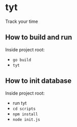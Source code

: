 # tyt

Track your time

## How to build and run

Inside project root:

* `go build`
* `tyt`

## How to init database

Inside project root:

* run tyt
* `cd scripts` 
* `npm install`
* `node init.js`
